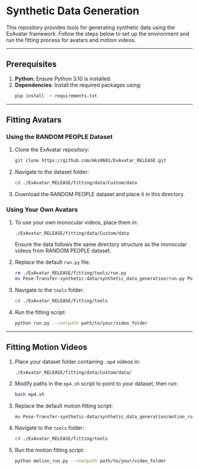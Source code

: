 # Synthetic Data Generation

This repository provides tools for generating synthetic data using the ExAvatar framework. Follow the steps below to set up the environment and run the fitting process for avatars and motion videos.

---

## Prerequisites

1. **Python**: Ensure Python 3.10 is installed.
2. **Dependencies**: Install the required packages using:
   ```bash
   pip install -r requirements.txt
   ```

---

## Fitting Avatars

### Using the RANDOM PEOPLE Dataset

1. Clone the ExAvatar repository:
   ```bash
   git clone https://github.com/mks0601/ExAvatar_RELEASE.git
   ```
2. Navigate to the dataset folder:
   ```bash
   cd ./ExAvatar_RELEASE/fitting/data/Custom/data
   ```
3. Download the RANDOM PEOPLE dataset and place it in this directory. 

### Using Your Own Avatars

1. To use your own monocular videos, place them in:
   ```
   ./ExAvatar_RELEASE/fitting/data/Custom/data
   ```
   Ensure the data follows the same directory structure as the monocular videos from RANDOM PEOPLE dataset.

2. Replace the default `run.py` file:
   ```bash
   rm ./ExAvatar_RELEASE/fitting/tools/run.py
   mv Pose-Transfer-synthetic-data/synthetic_data_generation/run.py Pose-Transfer-synthetic-data/ExAvatar_RELEASE/fitting/tools/
   ```

3. Navigate to the `tools` folder:
   ```bash
   cd ./ExAvatar_RELEASE/fitting/tools
   ```

4. Run the fitting script:
   ```bash
   python run.py --rootpath path/to/your/video_folder
   ```

---

## Fitting Motion Videos

1. Place your dataset folder containing `.mp4` videos in:
   ```
   ./ExAvatar_RELEASE/fitting/data/Custom/data/
   ```

2. Modify paths in the `mp4.sh` script to point to your dataset, then run:
   ```bash
   bash mp4.sh
   ```

3. Replace the default motion fitting script:
   ```bash
   mv Pose-Transfer-synthetic-data/synthetic_data_generation/motion_run.py Pose-Transfer-synthetic-data/ExAvatar_RELEASE/fitting/tools/
   ```

4. Navigate to the `tools` folder:
   ```bash
   cd ./ExAvatar_RELEASE/fitting/tools
   ```

5. Run the motion fitting script:
   ```bash
   python motion_run.py --rootpath path/to/your/video_folder
   ```



